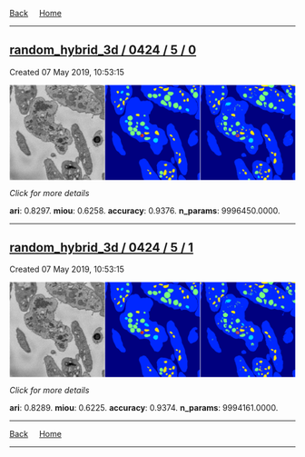 
[Back](..)&nbsp;&nbsp;&nbsp;&nbsp;&nbsp;[Home](https://leapmanlab.github.io/snapshots)

---

<div class="summary"><a href="0"><h2>random_hybrid_3d / 0424 / 5 / 0</h2></a><p>Created 07 May 2019, 10:53:15
</p><a href="0"><img src="0/media/summary.png" align="center"></a><p>
<i>Click for more details</i>
</p></div>

**ari**: 0.8297. **miou**: 0.6258. **accuracy**: 0.9376. **n_params**: 9996450.0000. 

---

<div class="summary"><a href="1"><h2>random_hybrid_3d / 0424 / 5 / 1</h2></a><p>Created 07 May 2019, 10:53:15
</p><a href="1"><img src="1/media/summary.png" align="center"></a><p>
<i>Click for more details</i>
</p></div>

**ari**: 0.8289. **miou**: 0.6225. **accuracy**: 0.9374. **n_params**: 9994161.0000. 

---

[Back](..)&nbsp;&nbsp;&nbsp;&nbsp;&nbsp;[Home](https://leapmanlab.github.io/snapshots)

---